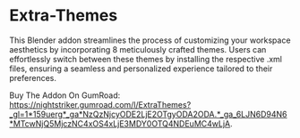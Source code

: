 # Extra-Themes
This Blender addon streamlines the process of customizing your workspace aesthetics by incorporating 8 meticulously crafted themes. Users can effortlessly switch between these themes by installing the respective .xml files, ensuring a seamless and personalized experience tailored to their preferences.

Buy The Addon On GumRoad: https://nightstriker.gumroad.com/l/ExtraThemes?_gl=1*159uerg*_ga*NzQzNjcyODE2LjE2OTgyODA2ODA.*_ga_6LJN6D94N6*MTcwNjQ5MjczNC4xOS4xLjE3MDY0OTQ4NDEuMC4wLjA.
